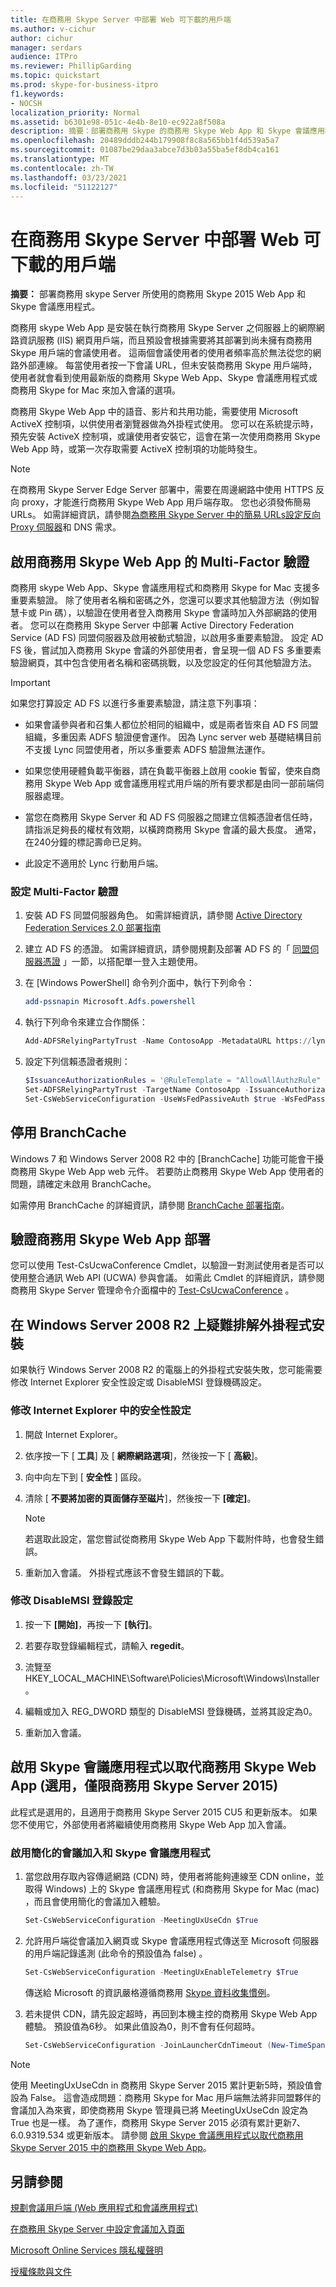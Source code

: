 ```yaml
---
title: 在商務用 Skype Server 中部署 Web 可下載的用戶端
ms.author: v-cichur
author: cichur
manager: serdars
audience: ITPro
ms.reviewer: PhillipGarding
ms.topic: quickstart
ms.prod: skype-for-business-itpro
f1.keywords:
- NOCSH
localization_priority: Normal
ms.assetid: b6301e98-051c-4e4b-8e10-ec922a8f508a
description: 摘要：部署商務用 Skype 的商務用 Skype Web App 和 Skype 會議應用程式。
ms.openlocfilehash: 20489dddb244b179908f8c8a565bb1f4d539a5a7
ms.sourcegitcommit: 01087be29daa3abce7d3b03a55ba5ef8db4ca161
ms.translationtype: MT
ms.contentlocale: zh-TW
ms.lasthandoff: 03/23/2021
ms.locfileid: "51122127"
---
```

# <a name="deploy-web-downloadable-clients-in-skype-for-business-server"></a>在商務用 Skype Server 中部署 Web 可下載的用戶端

**摘要：** 部署商務用 skype Server 所使用的商務用 Skype 2015 Web App 和 Skype 會議應用程式。

商務用 skype Web App 是安裝在執行商務用 Skype Server 之伺服器上的網際網路資訊服務 (IIS) 網頁用戶端，而且預設會根據需要將其部署到尚未擁有商務用 Skype 用戶端的會議使用者。 這兩個會議使用者的使用者頻率高於無法從您的網路外部連線。 每當使用者按一下會議 URL，但未安裝商務用 Skype 用戶端時，使用者就會看到使用最新版的商務用 Skype Web App、Skype 會議應用程式或商務用 Skype for Mac 來加入會議的選項。

商務用 Skype Web App 中的語音、影片和共用功能，需要使用 Microsoft ActiveX 控制項，以供使用者瀏覽器做為外掛程式使用。 您可以在系統提示時，預先安裝 ActiveX 控制項，或讓使用者安裝它，這會在第一次使用商務用 Skype Web App 時，或第一次存取需要 ActiveX 控制項的功能時發生。

> [!NOTE]
> 在商務用 Skype Server Edge Server 部署中，需要在周邊網路中使用 HTTPS 反向 proxy，才能進行商務用 Skype Web App 用戶端存取。 您也必須發佈簡易 URLs。 如需詳細資訊，請參閱[為商務用 Skype Server 中的簡易 URLs](../../plan-your-deployment/network-requirements/simple-urls.md)[設定反向 Proxy 伺服器](/previous-versions/office/lync-server-2013/lync-server-2013-setting-up-reverse-proxy-servers)和 DNS 需求。

## <a name="enable-multi-factor-authentication-for-skype-for-business-web-app"></a>啟用商務用 Skype Web App 的 Multi-Factor 驗證
<a name="MFA"> </a>

商務用 skype Web App、Skype 會議應用程式和商務用 Skype for Mac 支援多重要素驗證。 除了使用者名稱和密碼之外，您還可以要求其他驗證方法（例如智慧卡或 Pin 碼），以驗證在使用者登入商務用 Skype 會議時加入外部網路的使用者。 您可以在商務用 Skype Server 中部署 Active Directory Federation Service (AD FS) 同盟伺服器及啟用被動式驗證，以啟用多重要素驗證。 設定 AD FS 後，嘗試加入商務用 Skype 會議的外部使用者，會呈現一個 AD FS 多重要素驗證網頁，其中包含使用者名稱和密碼挑戰，以及您設定的任何其他驗證方法。

> [!IMPORTANT]
> 如果您打算設定 AD FS 以進行多重要素驗證，請注意下列事項：

- 如果會議參與者和召集人都位於相同的組織中，或是兩者皆來自 AD FS 同盟組織，多重因素 ADFS 驗證便會運作。 因為 Lync server web 基礎結構目前不支援 Lync 同盟使用者，所以多重要素 ADFS 驗證無法運作。

- 如果您使用硬體負載平衡器，請在負載平衡器上啟用 cookie 暫留，使來自商務用 Skype Web App 或會議應用程式用戶端的所有要求都是由同一部前端伺服器處理。

- 當您在商務用 Skype Server 和 AD FS 伺服器之間建立信賴憑證者信任時，請指派足夠長的權杖有效期，以橫跨商務用 Skype 會議的最大長度。 通常，在240分鐘的標記壽命已足夠。

- 此設定不適用於 Lync 行動用戶端。

### <a name="configure-multi-factor-authentication"></a>設定 Multi-Factor 驗證

1. 安裝 AD FS 同盟伺服器角色。 如需詳細資訊，請參閱 [Active Directory Federation Services 2.0 部署指南](/previous-versions/windows/it-pro/windows-server-2008-R2-and-2008/dd807092(v=ws.10))

2. 建立 AD FS 的憑證。 如需詳細資訊，請參閱規劃及部署 AD FS 的「 [同盟伺服器憑證](/previous-versions/azure/azure-services/jj205462(v=azure.100)) 」一節，以搭配單一登入主題使用。

3. 在 [Windows PowerShell] 命令列介面中，執行下列命令：

    ```powershell
    add-pssnapin Microsoft.Adfs.powershell
    ```

4. 執行下列命令來建立合作關係：

    ```powershell
    Add-ADFSRelyingPartyTrust -Name ContosoApp -MetadataURL https://lyncpool.contoso.com/passiveauth/federationmetadata/2007-06/federationmetadata.xml
    ```

5. 設定下列信賴憑證者規則：

    ```powershell
   $IssuanceAuthorizationRules = '@RuleTemplate = "AllowAllAuthzRule" => issue(Type = "http://schemas.contoso.com/authorization/claims/permit", Value = "true");'$IssuanceTransformRules = '@RuleTemplate = "PassThroughClaims" @RuleName = "Sid" c:[Type == "http://schemas.contoso.com/ws/2008/06/identity/claims/primarysid"]=> issue(claim = c);'
   Set-ADFSRelyingPartyTrust -TargetName ContosoApp -IssuanceAuthorizationRules $IssuanceAuthorizationRules -IssuanceTransformRules $IssuanceTransformRules
   Set-CsWebServiceConfiguration -UseWsFedPassiveAuth $true -WsFedPassiveMetadataUri https://dc.contoso.com/federationmetadata/2007-06/federationmetadata.xml
   ```

## <a name="disable-branchcache"></a>停用 BranchCache
<a name="MFA"> </a>

Windows 7 和 Windows Server 2008 R2 中的 [BranchCache] 功能可能會干擾商務用 Skype Web App web 元件。 若要防止商務用 Skype Web App 使用者的問題，請確定未啟用 BranchCache。

如需停用 BranchCache 的詳細資訊，請參閱 [BranchCache 部署指南](/windows-server/networking/branchcache/deploy/branchcache-deployment-guide)。

## <a name="verifying-skype-for-business-web-app-deployment"></a>驗證商務用 Skype Web App 部署
<a name="MFA"> </a>

您可以使用 Test-CsUcwaConference Cmdlet，以驗證一對測試使用者是否可以使用整合通訊 Web API (UCWA) 參與會議。 如需此 Cmdlet 的詳細資訊，請參閱商務用 Skype Server 管理命令介面檔中的 [Test-CsUcwaConference](/powershell/module/skype/test-csucwaconference?view=skype-ps) 。

## <a name="troubleshooting-plug-in-installation-on-windows-server-2008-r2"></a>在 Windows Server 2008 R2 上疑難排解外掛程式安裝
<a name="MFA"> </a>

如果執行 Windows Server 2008 R2 的電腦上的外掛程式安裝失敗，您可能需要修改 Internet Explorer 安全性設定或 DisableMSI 登錄機碼設定。

### <a name="modify-the-security-setting-in-internet-explorer"></a>修改 Internet Explorer 中的安全性設定

1. 開啟 Internet Explorer。

2. 依序按一下 [ **工具**] 及 [ **網際網路選項**]，然後按一下 [ **高級**]。

3. 向中向左下到 [ **安全性** ] 區段。

4. 清除 [ **不要將加密的頁面儲存至磁片**]，然後按一下 **[確定]**。

    > [!NOTE]
    > 若選取此設定，當您嘗試從商務用 Skype Web App 下載附件時，也會發生錯誤。

5. 重新加入會議。 外掛程式應該不會發生錯誤的下載。

### <a name="modify-the-disablemsi-registry-setting"></a>修改 DisableMSI 登錄設定

1. 按一下 **[開始]**，再按一下 **[執行]**。

2. 若要存取登錄編輯程式，請輸入 **regedit**。

3. 流覽至 HKEY_LOCAL_MACHINE\Software\Policies\Microsoft\Windows\Installer。

4. 編輯或加入 REG_DWORD 類型的 DisableMSI 登錄機碼，並將其設定為0。

5. 重新加入會議。

## <a name="enable-skype-meetings-app-to-replace-skype-for-business-web-app-optional-skype-for-business-server-2015-only"></a>啟用 Skype 會議應用程式以取代商務用 Skype Web App (選用，僅限商務用 Skype Server 2015) 
<a name="SMA_Enable"> </a>

此程式是選用的，且適用于商務用 Skype Server 2015 CU5 和更新版本。 如果您不使用它，外部使用者將繼續使用商務用 Skype Web App 加入會議。

### <a name="enable-simplified-meeting-join-and-skype-meetings-app"></a>啟用簡化的會議加入和 Skype 會議應用程式

1. 當您啟用存取內容傳遞網路 (CDN) 時，使用者將能夠連線至 CDN online，並取得 Windows) 上的 Skype 會議應用程式 (和商務用 Skype for Mac (mac) ，而且會使用簡化的會議加入體驗。

   ```powershell
   Set-CsWebServiceConfiguration -MeetingUxUseCdn $True
   ```

2. 允許用戶端從會議加入網頁或 Skype 會議應用程式傳送至 Microsoft 伺服器的用戶端記錄遙測 (此命令的預設值為 false) 。

   ```powershell
   Set-CsWebServiceConfiguration -MeetingUxEnableTelemetry $True
   ```

    傳送給 Microsoft 的資訊嚴格遵循商務用 [Skype 資料收集慣例](/skypeforbusiness/legal-and-regulatory/data-collection-practices)。

3. 若未提供 CDN，請先設定超時，再回到本機主控的商務用 Skype Web App 體驗。 預設值為6秒。 如果此值設為0，則不會有任何超時。

   ```powershell
   Set-CsWebServiceConfiguration -JoinLauncherCdnTimeout (New-TimeSpan -Seconds 10)
   ```

> [!NOTE]
> 使用 MeetingUxUseCdn in 商務用 Skype Server 2015 累計更新5時，預設值會設為 False。 這會造成問題：商務用 Skype for Mac 用戶端無法將非同盟夥伴的會議加入為來賓，即使商務用 Skype 管理員已將 MeetingUxUseCdn 設定為 True 也是一樣。 為了運作，商務用 Skype Server 2015 必須有累計更新7、6.0.9319.534 或更新版本。 請參閱 [啟用 Skype 會議應用程式以取代商務用 Skype Server 2015 中的商務用 Skype Web App](https://support.microsoft.com/kb/4132312)。


## <a name="see-also"></a>另請參閱
<a name="SMA_Enable"> </a>

[規劃會議用戶端 (Web 應用程式和會議應用程式) ](../../plan-your-deployment/clients-and-devices/meetings-clients.md)

[在商務用 Skype Server 中設定會議加入頁面](../../manage/conferencing/meeting-join-page.md)

[Microsoft Online Services 隱私權聲明](https://www.microsoft.com/privacystatement/OnlineServices/Default.aspx)

[授權條款與文件](http://www.microsoftvolumelicensing.com/DocumentSearch.aspx?Mode=3&amp;amp;DocumentTypeId=31)